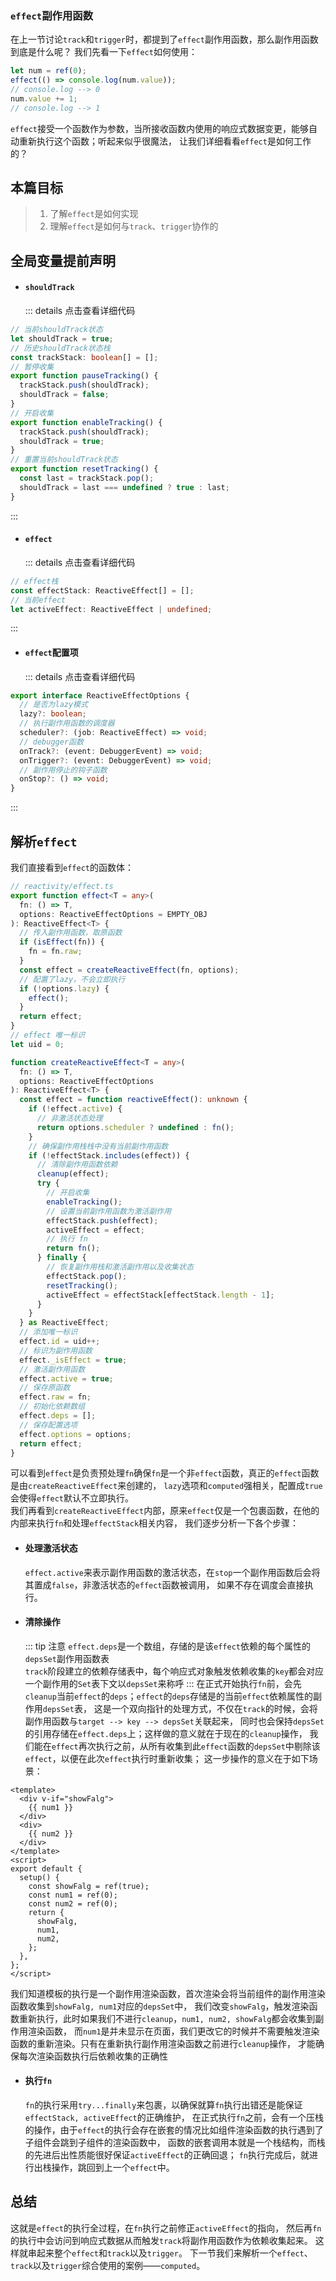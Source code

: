 ### `effect`副作用函数

在上一节讨论`track`和`trigger`时，都提到了`effect`副作用函数，那么副作用函数到底是什么呢？
我们先看一下`effect`如何使用：

```typescript
let num = ref(0);
effect(() => console.log(num.value));
// console.log --> 0
num.value += 1;
// console.log --> 1
```

`effect`接受一个函数作为参数，当所接收函数内使用的响应式数据变更，能够自动重新执行这个函数；听起来似乎很魔法，
让我们详细看看`effect`是如何工作的？

## 本篇目标

> 1. 了解`effect`是如何实现
> 2. 理解`effect`是如何与`track`、`trigger`协作的

## 全局变量提前声明

- #### `shouldTrack`
  ::: details 点击查看详细代码

```typescript
// 当前shouldTrack状态
let shouldTrack = true;
// 历史shouldTrack状态栈
const trackStack: boolean[] = [];
// 暂停收集
export function pauseTracking() {
  trackStack.push(shouldTrack);
  shouldTrack = false;
}
// 开启收集
export function enableTracking() {
  trackStack.push(shouldTrack);
  shouldTrack = true;
}
// 重置当前shouldTrack状态
export function resetTracking() {
  const last = trackStack.pop();
  shouldTrack = last === undefined ? true : last;
}
```

:::

- #### `effect`
  ::: details 点击查看详细代码

```typescript
// effect栈
const effectStack: ReactiveEffect[] = [];
// 当前effect
let activeEffect: ReactiveEffect | undefined;
```

:::

- #### `effect`配置项
  ::: details 点击查看详细代码

```typescript
export interface ReactiveEffectOptions {
  // 是否为lazy模式
  lazy?: boolean;
  // 执行副作用函数的调度器
  scheduler?: (job: ReactiveEffect) => void;
  // debugger函数
  onTrack?: (event: DebuggerEvent) => void;
  onTrigger?: (event: DebuggerEvent) => void;
  // 副作用停止的钩子函数
  onStop?: () => void;
}
```

:::

## 解析`effect`

我们直接看到`effect`的函数体：

```typescript
// reactivity/effect.ts
export function effect<T = any>(
  fn: () => T,
  options: ReactiveEffectOptions = EMPTY_OBJ
): ReactiveEffect<T> {
  // 传入副作用函数，取原函数
  if (isEffect(fn)) {
    fn = fn.raw;
  }
  const effect = createReactiveEffect(fn, options);
  // 配置了lazy，不会立即执行
  if (!options.lazy) {
    effect();
  }
  return effect;
}
// effect 唯一标识
let uid = 0;

function createReactiveEffect<T = any>(
  fn: () => T,
  options: ReactiveEffectOptions
): ReactiveEffect<T> {
  const effect = function reactiveEffect(): unknown {
    if (!effect.active) {
      // 非激活状态处理
      return options.scheduler ? undefined : fn();
    }
    // 确保副作用栈栈中没有当前副作用函数
    if (!effectStack.includes(effect)) {
      // 清除副作用函数依赖
      cleanup(effect);
      try {
        // 开启收集
        enableTracking();
        // 设置当前副作用函数为激活副作用
        effectStack.push(effect);
        activeEffect = effect;
        // 执行 fn
        return fn();
      } finally {
        // 恢复副作用栈和激活副作用以及收集状态
        effectStack.pop();
        resetTracking();
        activeEffect = effectStack[effectStack.length - 1];
      }
    }
  } as ReactiveEffect;
  // 添加唯一标识
  effect.id = uid++;
  // 标识为副作用函数
  effect._isEffect = true;
  // 激活副作用函数
  effect.active = true;
  // 保存原函数
  effect.raw = fn;
  // 初始化依赖数组
  effect.deps = [];
  // 保存配置选项
  effect.options = options;
  return effect;
}
```

可以看到`effect`是负责预处理`fn`确保`fn`是一个非`effect`函数，真正的`effect`函数是由`createReactiveEffect`来创建的，
`lazy`选项和`computed`强相关，配置成`true`会使得`effect`默认不立即执行。  
我们再看到`createReactiveEffect`内部，原来`effect`仅是一个包裹函数，在他的内部来执行`fn`和处理`effectStack`相关内容，
我们逐步分析一下各个步骤：

- #### 处理激活状态

  `effect.active`来表示副作用函数的激活状态，在`stop`一个副作用函数后会将其置成`false`，非激活状态的`effect`函数被调用，
  如果不存在调度会直接执行。

- #### 清除操作
  ::: tip 注意
  `effect.deps`是一个数组，存储的是该`effect`依赖的每个属性的`depsSet`副作用函数表  
  `track`阶段建立的依赖存储表中，每个响应式对象触发依赖收集的`key`都会对应一个副作用的`Set`表下文以`depsSet`来称呼
  :::
  在正式开始执行`fn`前，会先`cleanup`当前`effect`的`deps`；`effect`的`deps`存储是的当前`effect`依赖属性的副作用`depsSet`表，
  这是一个双向指针的处理方式，不仅在`track`的时候，会将副作用函数与`target --> key --> depsSet`关联起来，
  同时也会保持`depsSet`的引用存储在`effect.deps`上；这样做的意义就在于现在的`cleanup`操作，
  我们能在`effect`再次执行之前，从所有收集到此`effect`函数的`depsSet`中剔除该`effect`，以便在此次`effect`执行时重新收集；
  这一步操作的意义在于如下场景：

```vue
<template>
  <div v-if="showFalg">
    {{ num1 }}
  </div>
  <div>
    {{ num2 }}
  </div>
</template>
<script>
export default {
  setup() {
    const showFalg = ref(true);
    const num1 = ref(0);
    const num2 = ref(0);
    return {
      showFalg,
      num1,
      num2,
    };
  },
};
</script>
```

我们知道模板的执行是一个副作用渲染函数，首次渲染会将当前组件的副作用渲染函数收集到`showFalg, num1`对应的`depsSet`中，
我们改变`showFalg`，触发渲染函数重新执行，此时如果我们不进行`cleanup`，`num1, num2, showFalg`都会收集到副作用渲染函数，
而`num1`是并未显示在页面，我们更改它的时候并不需要触发渲染函数的重新渲染。只有在重新执行副作用渲染函数之前进行`cleanup`操作，
才能确保每次渲染函数执行后依赖收集的正确性

- #### 执行`fn`
  `fn`的执行采用`try...finally`来包裹，以确保就算`fn`执行出错还是能保证`effectStack, activeEffect`的正确维护，
  在正式执行`fn`之前，会有一个压栈的操作，由于`effect`的执行会存在嵌套的情况比如组件渲染函数的执行遇到了子组件会跳到子组件的渲染函数中，
  函数的嵌套调用本就是一个栈结构，而栈的先进后出性质能很好保证`activeEffect`的正确回退；
  `fn`执行完成后，就进行出栈操作，跳回到上一个`effect`中。

## 总结

这就是`effect`的执行全过程，在`fn`执行之前修正`activeEffect`的指向，
然后再`fn`的执行中会访问到响应式数据从而触发`track`将副作用函数作为依赖收集起来。
这样就串起来整个`effect`和`track`以及`trigger`。
下一节我们来解析一个`effect`、`track`以及`trigger`综合使用的案例——`computed`。
